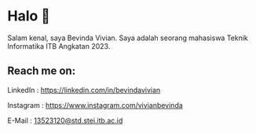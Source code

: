# Halo 👋

Salam kenal, saya Bevinda Vivian. Saya adalah seorang mahasiswa Teknik Informatika ITB Angkatan 2023. 

## Reach me on:
LinkedIn : https://linkedin.com/in/bevindavivian


Instagram : https://www.instagram.com/vivianbevinda


E-Mail   : 13523120@std.stei.itb.ac.id

<!--
**bevindav/bevindav** is a ✨ _special_ ✨ repository because its `README.md` (this file) appears on your GitHub profile.

Here are some ideas to get you started:

- 🔭 I’m currently working on ...
- 🌱 I’m currently learning ...
- 👯 I’m looking to collaborate on ...
- 🤔 I’m looking for help with ...
- 💬 Ask me about ...
- 📫 How to reach me: ...
- 😄 Pronouns: ...
- ⚡ Fun fact: ...
-->
